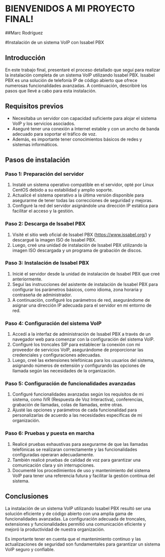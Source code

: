 # BIENVENIDOS A MI PROYECTO FINAL! 
##Marc Rodríguez


#Instalación de un sistema VoIP con Issabel PBX

## Introducción
En este trabajo final, presentaré el proceso detallado que seguí para realizar la instalación completa de un sistema VoIP utilizando Issabel PBX. Issabel PBX es una solución de telefonía IP de código abierto que ofrece numerosas funcionalidades avanzadas. A continuación, describiré los pasos que llevé a cabo para esta instalación.

## Requisitos previos
- Necesitaba un servidor con capacidad suficiente para alojar el sistema VoIP y los servicios asociados.
- Aseguré tener una conexión a Internet estable y con un ancho de banda adecuado para soportar el tráfico de voz.
- Además, es importante tener conocimientos básicos de redes y sistemas informáticos.

## Pasos de instalación

### Paso 1: Preparación del servidor
1. Instalé un sistema operativo compatible en el servidor, opté por Linux CentOS debido a su estabilidad y amplio soporte.
2. Actualicé el sistema operativo a la última versión disponible para asegurarme de tener todas las correcciones de seguridad y mejoras.
3. Configuré la red del servidor asignándole una dirección IP estática para facilitar el acceso y la gestión.

### Paso 2: Descarga de Issabel PBX
1. Visité el sitio web oficial de Issabel PBX (https://www.issabel.org/) y descargué la imagen ISO de Issabel PBX.
2. Luego, creé una unidad de instalación de Issabel PBX utilizando la imagen ISO descargada y un programa de grabación de discos.

### Paso 3: Instalación de Issabel PBX
1. Inicié el servidor desde la unidad de instalación de Issabel PBX que creé anteriormente.
2. Seguí las instrucciones del asistente de instalación de Issabel PBX para configurar los parámetros básicos, como idioma, zona horaria y contraseña de administrador.
3. A continuación, configuré los parámetros de red, asegurándome de asignar una dirección IP adecuada para el servidor en mi entorno de red.

### Paso 4: Configuración del sistema VoIP
1. Accedí a la interfaz de administración de Issabel PBX a través de un navegador web para comenzar con la configuración del sistema VoIP.
2. Configuré los troncales SIP para establecer la conexión con mi proveedor de servicios VoIP, asegurándome de proporcionar las credenciales y configuraciones adecuadas.
3. Luego, creé las extensiones telefónicas para los usuarios del sistema, asignando números de extensión y configurando las opciones de llamada según las necesidades de la organización.

### Paso 5: Configuración de funcionalidades avanzadas
1. Configuré funcionalidades avanzadas según los requisitos de mi sistema, como IVR (Respuesta de Voz Interactiva), conferencias, grabación de llamadas, colas de llamadas, entre otras.
2. Ajusté las opciones y parámetros de cada funcionalidad para personalizarlas de acuerdo a las necesidades específicas de mi organización.

### Paso 6: Pruebas y puesta en marcha
1. Realicé pruebas exhaustivas para asegurarme de que las llamadas telefónicas se realizaran correctamente y las funcionalidades configuradas operaran adecuadamente.
2. También realicé pruebas de calidad de voz para garantizar una comunicación clara y sin interrupciones.
3. Documenté los procedimientos de uso y mantenimiento del sistema VoIP para tener una referencia futura y facilitar la gestión continua del sistema.

## Conclusiones
La instalación de un sistema VoIP utilizando Issabel PBX resultó ser una solución eficiente y de código abierto con una amplia gama de funcionalidades avanzadas. La configuración adecuada de troncales, extensiones y funcionalidades permitió una comunicación eficiente y mejoró la productividad de nuestra organización.

Es importante tener en cuenta que el mantenimiento continuo y las actualizaciones de seguridad son fundamentales para garantizar un sistema VoIP seguro y confiable.


